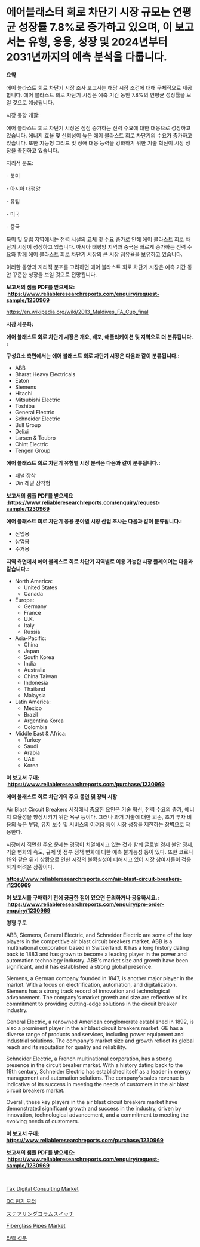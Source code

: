<p><h1>에어블래스터 회로 차단기 시장 규모는 연평균 성장률 7.8%로 증가하고 있으며, 이 보고서는 유형, 응용, 성장 및 2024년부터 2031년까지의 예측 분석을 다룹니다.</h1></p><p><strong>요약</strong></p>
<p><p>에어 블라스트 회로 차단기 시장 조사 보고서는 해당 시장 조건에 대해 구체적으로 제공합니다. 에어 블라스트 회로 차단기 시장은 예측 기간 동안 7.8%의 연평균 성장률을 보일 것으로 예상됩니다.</p><p>시장 동향 개괄:</p><p>에어 블라스트 회로 차단기 시장은 점점 증가하는 전력 수요에 대한 대응으로 성장하고 있습니다. 에너지 효율 및 신뢰성이 높은 에어 블라스트 회로 차단기의 수요가 증가하고 있습니다. 또한 지능형 그리드 및 장애 대응 능력을 강화하기 위한 기술 혁신이 시장 성장을 촉진하고 있습니다.</p><p>지리적 분포:</p><p>- 북미</p><p>- 아시아 태평양</p><p>- 유럽</p><p>- 미국</p><p>- 중국</p><p>북미 및 유럽 지역에서는 전력 시설의 교체 및 수요 증가로 인해 에어 블라스트 회로 차단기 시장이 성장하고 있습니다. 아시아 태평양 지역과 중국은 빠르게 증가하는 전력 수요와 함께 에어 블라스트 회로 차단기 시장의 큰 시장 점유율을 보유하고 있습니다.</p><p>이러한 동향과 지리적 분포를 고려하면 에어 블라스트 회로 차단기 시장은 예측 기간 동안 꾸준한 성장을 보일 것으로 전망됩니다.</p></p>
<p><strong>보고서의 샘플 PDF를 받으세요: &nbsp;<a href="https://www.reliableresearchreports.com/enquiry/request-sample/1230969">https://www.reliableresearchreports.com/enquiry/request-sample/1230969</a></strong></p>
<p><a href="https://en.wikipedia.org/wiki/2013_Maldives_FA_Cup_final">https://en.wikipedia.org/wiki/2013_Maldives_FA_Cup_final</a></p>
<p><strong>시장 세분화:</strong></p>
<p><strong> 에어 블래스트 회로 차단기 시장은 개요, 배포, 애플리케이션 및 지역으로 더 분류됩니다. :</strong></p>
<p><strong>구성요소 측면에서는 에어 블래스트 회로 차단기 시장은 다음과 같이 분류됩니다.:</strong></p>
<p><ul><li>ABB</li><li>Bharat Heavy Electricals</li><li>Eaton</li><li>Siemens</li><li>Hitachi</li><li>Mitsubishi Electric</li><li>Toshiba</li><li>General Electric</li><li>Schneider Electric</li><li>Bull Group</li><li>Delixi</li><li>Larsen & Toubro</li><li>Chint Electric</li><li>Tengen Group</li></ul></p>
<p><strong> 에어 블래스트 회로 차단기 유형별 시장 분석은 다음과 같이 분류됩니다.:</strong></p>
<p><ul><li>패널 장착</li><li>Din 레일 장착형</li></ul></p>
<p><strong>보고서의 샘플 PDF를 받으세요 :<a href="https://www.reliableresearchreports.com/enquiry/request-sample/1230969">https://www.reliableresearchreports.com/enquiry/request-sample/1230969</a></strong></p>
<p><strong> 에어 블래스트 회로 차단기 응용 분야별 시장 산업 조사는 다음과 같이 분류됩니다.:</strong></p>
<p><ul><li>산업용</li><li>상업용</li><li>주거용</li></ul></p>
<p><strong>지역 측면에서 에어 블래스트 회로 차단기 지역별로 이용 가능한 시장 플레이어는 다음과 같습니다.:</strong></p>
<p><ul>
    <li>
        North America:
        <ul>
            <li>United States</li>
            <li>Canada</li>
        </ul>
    </li>
    <li>
        Europe:
        <ul>
            <li>Germany</li>
            <li>France</li>
            <li>U.K.</li>
            <li>Italy</li>
            <li>Russia</li>
        </ul>
    </li>
    <li>
        Asia-Pacific:
        <ul>
            <li>China</li>
            <li>Japan</li>
            <li>South Korea</li>
            <li>India</li>
            <li>Australia</li>
            <li>China Taiwan</li>
            <li>Indonesia</li>
            <li>Thailand</li>
            <li>Malaysia</li>
        </ul>
    </li>
    <li>
        Latin America:
        <ul>
            <li>Mexico</li>
            <li>Brazil</li>
            <li>Argentina Korea</li>
            <li>Colombia</li>
        </ul>
    </li>
    <li>
        Middle East & Africa:
        <ul>
            <li>Turkey</li>
            <li>Saudi</li>
            <li>Arabia</li>
            <li>UAE</li>
            <li>Korea</li>
        </ul>
    </li>
    </ul></p>
<p><strong>이 보고서 구매: &nbsp;<a href="https://www.reliableresearchreports.com/purchase/1230969">https://www.reliableresearchreports.com/purchase/1230969</a></strong></p>
<p><strong>에어 블래스트 회로 차단기의 주요 동인 및 장벽 시장</strong></p>
<p><p>Air Blast Circuit Breakers 시장에서 중요한 요인은 기술 혁신, 전력 수요의 증가, 에너지 효율성을 향상시키기 위한 욕구 등이다. 그러나 과거 기술에 대한 의존, 초기 투자 비용의 높은 부담, 유지 보수 및 서비스의 어려움 등이 시장 성장을 제한하는 장벽으로 작용한다.</p><p>시장에서 직면한 주요 문제는 경쟁이 치열해지고 있는 것과 함께 글로벌 경제 불안 정세, 기술 변화의 속도, 규제 및 정부 정책 변화에 대한 예측 불가능성 등이 있다. 또한 코로나19와 같은 위기 상황으로 인한 시장의 불확실성이 더해지고 있어 시장 참여자들이 적응하기 어려운 상황이다.</p></p>
<p><strong><a href="https://www.reliableresearchreports.com/air-blast-circuit-breakers-r1230969">https://www.reliableresearchreports.com/air-blast-circuit-breakers-r1230969</a></strong></p>
<p><strong>이 보고서를 구매하기 전에 궁금한 점이 있으면 문의하거나 공유하세요.: &nbsp;<a href="https://www.reliableresearchreports.com/enquiry/pre-order-enquiry/1230969">https://www.reliableresearchreports.com/enquiry/pre-order-enquiry/1230969</a></strong></p>
<p><strong>경쟁 구도</strong></p>
<p><p>ABB, Siemens, General Electric, and Schneider Electric are some of the key players in the competitive air blast circuit breakers market. ABB is a multinational corporation based in Switzerland. It has a long history dating back to 1883 and has grown to become a leading player in the power and automation technology industry. ABB's market size and growth have been significant, and it has established a strong global presence.</p><p>Siemens, a German company founded in 1847, is another major player in the market. With a focus on electrification, automation, and digitalization, Siemens has a strong track record of innovation and technological advancement. The company's market growth and size are reflective of its commitment to providing cutting-edge solutions in the circuit breaker industry.</p><p>General Electric, a renowned American conglomerate established in 1892, is also a prominent player in the air blast circuit breakers market. GE has a diverse range of products and services, including power equipment and industrial solutions. The company's market size and growth reflect its global reach and its reputation for quality and reliability.</p><p>Schneider Electric, a French multinational corporation, has a strong presence in the circuit breaker market. With a history dating back to the 19th century, Schneider Electric has established itself as a leader in energy management and automation solutions. The company's sales revenue is indicative of its success in meeting the needs of customers in the air blast circuit breakers market.</p><p>Overall, these key players in the air blast circuit breakers market have demonstrated significant growth and success in the industry, driven by innovation, technological advancement, and a commitment to meeting the evolving needs of customers.</p></p>
<p><strong>이 보고서 구매: &nbsp; <a href="https://www.reliableresearchreports.com/purchase/1230969">https://www.reliableresearchreports.com/purchase/1230969</a></strong></p>
<p><strong>보고서의 샘플 PDF를 받으세요: &nbsp;<a href="https://www.reliableresearchreports.com/enquiry/request-sample/1230969">https://www.reliableresearchreports.com/enquiry/request-sample/1230969</a></strong><strong></strong></p>
<p>&nbsp;</p>
<p><p><a href="https://issuu.com/reportprime-2/docs/tax-digital-consulting-market-size-2030.pptx">Tax Digital Consulting Market</a></p><p><a href="https://github.com/LuckeyCorbin/Market-Research-Report-List-2/blob/main/853858324227.md">DC 전기 모터</a></p><p><a href="https://github.com/RandallRunte2023/Market-Research-Report-List-2/blob/main/772056917365.md">ステアリングコラムスイッチ</a></p><p><a href="https://github.com/mandarincruisesvn/Market-Research-Report-List-1/blob/main/fiberglass-pipes-market.md">Fiberglass Pipes Market</a></p><p><a href="https://github.com/shampaakter36/Market-Research-Report-List-2/blob/main/220127024226.md">라벨 성분</a></p></p>